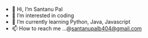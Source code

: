 - 👋 Hi, I’m Santanu Pal
- 👀 I’m interested in coding
- 🌱 I’m currently learning  Python, Java, Javascript  
- 📫 How to reach me ...@santanupalb404@gmail.com

<!---
code-with-santanu/code-with-santanu is a ✨ special ✨ repository because its `README.md` (this file) appears on your GitHub profile.
You can click the Preview link to take a look at your changes.
--->
